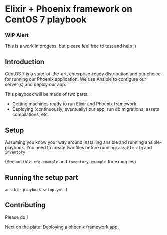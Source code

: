# Elixir + Phoenix framework on CentOS 7 playbook

### WIP Alert 
This is a work in progess, but please feel free to test and help :)

## Introduction

CentOS 7 is a state-of-the-art, enterprise-ready distribution and our choice for running our Phoenix application.
We use Ansible to configure our server(s) and deploy our app.

This playbook will be made of two parts: 

* Getting machines ready to run Elixir and Phoenix framework
* Deploying (continuously, eventually) our app, run db migrations, assets compilations, etc.

## Setup

Assuming you know your way around installing ansible and running ansible-playbook.
You need to create two files before running: `ansible.cfg` and `inventory`

(See `ansible.cfg.example` and `inventory.example` for examples)

## Running the setup part
`ansible-playbook setup.yml` :)

## Contributing
Please do !

Next on the plate: Deploying a phoenix framework app.
